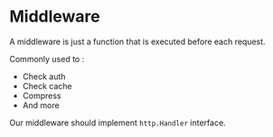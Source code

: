 # Middleware

A middleware is just a function that is executed before each request.

Commonly used to :

- Check auth
- Check cache
- Compress
- And more

Our middleware should implement `http.Handler` interface.